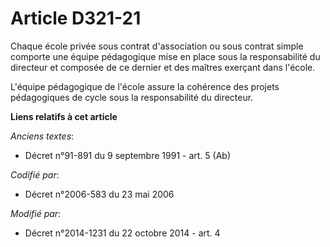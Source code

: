 # Article D321-21

Chaque école privée sous contrat d'association ou sous contrat simple comporte une équipe pédagogique mise en place sous la
responsabilité du directeur et composée de ce dernier et des maîtres exerçant dans l'école. 

L'équipe pédagogique de l'école assure la cohérence des projets pédagogiques de cycle sous la responsabilité du directeur.

**Liens relatifs à cet article**

_Anciens textes_:

  - Décret n°91-891 du 9 septembre 1991 - art. 5 (Ab)

_Codifié par_:

  - Décret n°2006-583 du 23 mai 2006

_Modifié par_:

  - Décret n°2014-1231 du 22 octobre 2014 - art. 4

